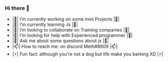 ### Hi there 👋


 - |🔭| I’m currently working on some mini Projects |🔭| 
 - |🌱| I’m currently learning Js |🌱| 
 - |👯| I’m looking to collaborate on Training companies |👯| 
 - |🤔| I’m looking for help with Experienced programmer |🤔| 
 - |💬| Ask me about some questions about js |💬| 
 - |📫| How to reach me: on discord Metti#8609 |📫| 
 - |⚡| Fun fact: although you're not a dog but life make you barking XD |⚡|

 
